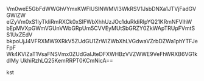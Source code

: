 Vm0weE5GbFdWWGhVYmxKWFlUSlNWMVl3WkRSV1JsbDNXa1JTVjFadGVGWlZW
elZyVm0xS1IyTkliRmRXCk0xSlFWbXhhUzJOc1duRldiRlpYQ21KRmNFVlhW
bEpMVXpGWmVGUnVWbGRpUm5CVVEyMUtSbGRZY0ZkWApTRUpFVmtSS1UxZEdV
bkpoUjJ4VFRXMW9XRkV5ZUdGU1ZrWlZWbXhLVGdwaVZrbDZWa1phYTFJeFpF
Wk4KVlZaT1VsaFNSVmx0ZUdGalJteDFXWHBzVVZWWE9VeFhWRXB6VG1kdlMy
UkhiRzhLQ25KemRRPT0KCmNicA==

kst